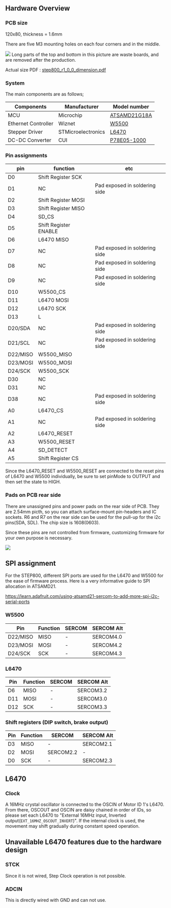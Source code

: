 ## Hardware Overview
### PCB size
120x80, thickness = 1.6mm

There are five M3 mounting holes on each four corners and in the middle.

![](https://ponoor.com/cms/wp-content/uploads/2021/09/step800_r1_0_0_dimension-1.png)
Long parts of the top and bottom in this picture are waste boards, and are removed after the production.

Actual size PDF : [step800_r1_0_0_dimension.pdf](https://ponoor.com/cms/wp-content/uploads/2021/09/step800_r1_0_0_dimension.pdf)

### System
The main components are as follows;

| Components | Manufacturer | Model number |
| --- | --- | --- | 
| MCU | Microchip | [ATSAMD21G18A](https://www.microchip.com/wwwproducts/en/ATsamd21g18) |
| Ethernet Controller | Wiznet | [W5500](https://www.wiznet.io/product-item/w5500/) |
| Stepper Driver | STMicroelectronics | [L6470](https://www.st.com/en/motor-drivers/L6470.html) |
| DC-DC Converter | CUI | [P78E05-1000](https://www.jp.cui.com/product/dc-dc-converters/non-isolated/p78e-1000-series) ||

### Pin assignments

| pin | function | etc |
|-----|----------|-----|
| D0 | Shift Register SCK |  |
| D1 | NC | Pad exposed in soldering side |
| D2 | Shift Register MOSI |  |
| D3 | Shift Register MISO |  |
| D4 | SD_CS |  |
| D5 | Shift Register ENABLE |  |
| D6 | L6470 MISO |  |
| D7 | NC |  Pad exposed in soldering side |
| D8 | NC |  Pad exposed in soldering side |
| D9 | NC |  Pad exposed in soldering side |
| D10 | W5500_CS |  |
| D11 | L6470 MOSI |  |
| D12 | L6470 SCK |  |
| D13 | L |  |
| D20/SDA | NC |  Pad exposed in soldering side |
| D21/SCL | NC |  Pad exposed in soldering side |
| D22/MISO | W5500_MISO |  |
| D23/MOSI | W5500_MOSI |  |
| D24/SCK | W5500_SCK |  |
| D30 | NC |  |
| D31 | NC |  |
| D38 | NC |  Pad exposed in soldering side |
| A0 | L6470_CS |  |
| A1 | NC |  Pad exposed in soldering side |
| A2 | L6470_RESET |  |
| A3 | W5500_RESET |  |
| A4 | SD_DETECT |  |
| A5 | Shift Register CS |  |

Since the L6470_RESET and W5500_RESET are connected to the reset pins of L6470 and W5500 individually, be sure to set pinMode to OUTPUT and then set the state to HIGH.

### Pads on PCB rear side
There are unassigned pins and power pads on the rear side of PCB. They are 2.54mm picth, so you can attach surface-mount pin-headers and IC sockets. R6 and R7 on the rear side can be used for the pull-up for the i2c pins(SDA, SDL). The chip size is 1608(0603).

Since these pins are not controlled from firmware, customizing firmware for your own purpose is necessary.

![](https://ponoor.com/cms/wp-content/uploads/2021/09/step800_reserved_pads.jpg)

## SPI assignment
For the STEP800, different SPI ports are used for the L6470 and W5500 for the ease of firmware process.
Here is a very informative guide to SPI allocation in ATSAMD21.

https://learn.adafruit.com/using-atsamd21-sercom-to-add-more-spi-i2c-serial-ports

### W5500
| Pin | Function | SERCOM | SERCOM Alt |
| --- | --- | --- | --- |
| D22/MISO | MISO | - | SERCOM4.0 |
| D23/MOSI | MOSI | - | SERCOM4.2 |
| D24/SCK | SCK | - | SERCOM4.3 |

### L6470
| Pin | Function | SERCOM | SERCOM Alt |
| --- | --- | --- | --- |
| D6 | MISO | - | SERCOM3.2 |
| D11 | MOSI | - | SERCOM3.0 |
| D12 | SCK | - | SERCOM3.3 |

### Shift registers (DIP switch, brake output)

| Pin | Function | SERCOM | SERCOM Alt |
|-----|----------|--------|------------|
| D3 | MISO | - | SERCOM2.1 |
| D2 | MOSI | SERCOM2.2 | - |
| D0 | SCK | - | SERCOM2.3 |

## L6470
### Clock
A 16MHz crystal oscillator is connected to the OSCIN of Motor ID 1's L6470. From there, OSCOUT and OSCIN are daisy chained in order of IDs, so please set each L6470 to "External 16MHz input, Inverted output(`EXT_16MHZ_OSCOUT_INVERT`)". If the internal clock is used, the movement may shift gradually during constant speed operation.


## Unavailable L6470 features due to the hardware design
### STCK
Since it is not wired, Step Clock operation is not possible.

### ADCIN
This is directly wired with GND and can not use.